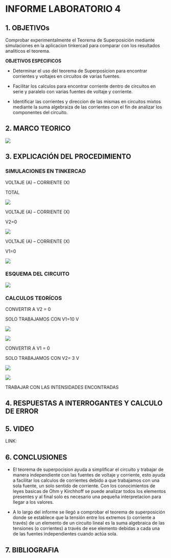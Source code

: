 # INFORME LABORATORIO 4

## 1. OBJETIVOs

Comprobar experimentalmente el Teorema de Superposición mediante simulaciones en la aplicacion tinkercad para comparar con los resultados analiticos el teorema.

**OBJETIVOS ESPECIFICOS**

- Determinar el uso del teorema de Superposicion para encontrar corrientes y voltajes en circuitos de varias fuentes. 

- Facilitar los calculos para encontrar corriente dentro de circuitos en serie y paralelo con varias fuentes de voltaje y corriente.

- Identificar las corrientes y direccion de las mismas en circuitos mixtos mediante la suma algebraiza de las corrientes con el fin de analizar los componentes del circuito. 

## 2. MARCO TEORICO

![](https://github.com/melaniegutierrez/INFORME-LABORATORIO-4/blob/main/WhatsApp%20Image%202022-12-14%20at%2021.21.21.jpeg)

## 3. EXPLICACIÓN DEL PROCEDIMIENTO

### SIMULACIONES EN TINKERCAD

VOLTAJE (A) – CORRIENTE (X)

TOTAL

![](https://github.com/melaniegutierrez/CAP-LAB-4/blob/main/s1.png)

VOLTAJE (A) – CORRIENTE (X)

V2=0

![](https://github.com/melaniegutierrez/CAP-LAB-4/blob/main/s2.png)

VOLTAJE (A) – CORRIENTE (X)

V1=0

![](https://github.com/melaniegutierrez/CAP-LAB-4/blob/main/s3.png)

### ESQUEMA DEL CIRCUITO

![](https://github.com/melaniegutierrez/CAP-LAB-4/blob/main/c1.png)

### CALCULOS TEORÍCOS

CONVERTIR A V2 = 0

SOLO TRABAJAMOS CON V1=10 V

![](https://github.com/melaniegutierrez/CAP-LAB-4/blob/main/e1.png)

![](https://github.com/melaniegutierrez/CAP-LAB-4/blob/main/e2.png)

CONVERTIR A V1 = 0

SOLO TRABAJAMOS CON V2= 3 V

![](https://github.com/melaniegutierrez/CAP-LAB-4/blob/main/e3.png)

![](https://github.com/melaniegutierrez/CAP-LAB-4/blob/main/e4.png)

TRABAJAR CON LAS INTENSIDADES ENCONTRADAS



## 4. RESPUESTAS A INTERROGANTES Y CALCULO DE ERROR



## 5. VIDEO

LINK:

## 6. CONCLUSIONES

- El teorema de superpocision ayuda a simplificar el circuito y trabajar de manera independiente con las fuentes de voltaje y corriente, esto ayuda a facilitar los calculos de corrientes debido a que trabajamos con una sola fuente, un solo sentido de corriente. Con los conocimientos de leyes basicas de Ohm y Kirchhoff se puede analizar todos los elementos presentes y al final solo es necesario una pequeña interpretacion para llegar a los valores. 

- A lo largo del informe se llegó a comprobar el teorema de superposición  donde se establece que la tensión entre los extremos (o corriente a través) de un elemento de un circuito lineal es la suma algebraica de las tensiones (o corrientes) a través de ese elemento debidas a cada una de las fuentes independientes cuando actúa sola.

## 7. BIBLIOGRAFIA 
